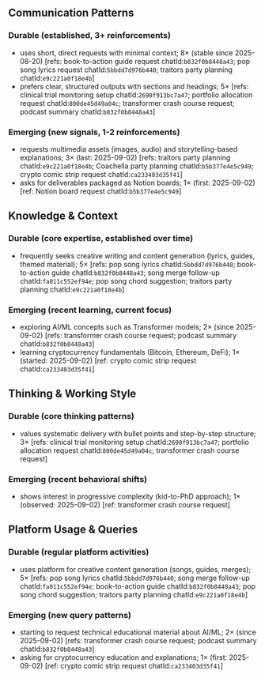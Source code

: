 ## Communication Patterns
### Durable (established, 3+ reinforcements)
- uses short, direct requests with minimal context; 8× (stable since 2025-08-20) [refs: book-to-action guide request chatId:`b832f0b8448a43`; pop song lyrics request chatId:`5bbdd7d976b440`; traitors party planning chatId:`e9c221a0f18e4b`]
- prefers clear, structured outputs with sections and headings; 5× [refs: clinical trial monitoring setup chatId:`2690f913bc7a47`; portfolio allocation request chatId:`800de45d49a04c`; transformer crash course request; podcast summary chatId:`b832f0b8448a43`]

### Emerging (new signals, 1-2 reinforcements)
- requests multimedia assets (images, audio) and storytelling-based explanations; 3× (last: 2025-09-02) [refs: traitors party planning chatId:`e9c221a0f18e4b`; Coachella party planning chatId:`b5b377e4e5c949`; crypto comic strip request chatId:`ca233403d35f41`]
- asks for deliverables packaged as Notion boards; 1× (first: 2025-09-02) [ref: Notion board request chatId:`b5b377e4e5c949`]

## Knowledge & Context
### Durable (core expertise, established over time)
- frequently seeks creative writing and content generation (lyrics, guides, themed material); 5× [refs: pop song lyrics chatId:`5bbdd7d976b440`; book-to-action guide chatId:`b832f0b8448a43`; song merge follow-up chatId:`fa011c552ef94e`; pop song chord suggestion; traitors party planning chatId:`e9c221a0f18e4b`]

### Emerging (recent learning, current focus)
- exploring AI/ML concepts such as Transformer models; 2× (since 2025-09-02) [refs: transformer crash course request; podcast summary chatId:`b832f0b8448a43`]
- learning cryptocurrency fundamentals (Bitcoin, Ethereum, DeFi); 1× (started: 2025-09-02) [ref: crypto comic strip request chatId:`ca233403d35f41`]

## Thinking & Working Style
### Durable (core thinking patterns)
- values systematic delivery with bullet points and step-by-step structure; 3× [refs: clinical trial monitoring setup chatId:`2690f913bc7a47`; portfolio allocation request chatId:`800de45d49a04c`; transformer crash course request]

### Emerging (recent behavioral shifts)
- shows interest in progressive complexity (kid-to-PhD approach); 1× (observed: 2025-09-02) [ref: transformer crash course request]

## Platform Usage & Queries
### Durable (regular platform activities)
- uses platform for creative content generation (songs, guides, merges); 5× [refs: pop song lyrics chatId:`5bbdd7d976b440`; song merge follow-up chatId:`fa011c552ef94e`; book-to-action guide chatId:`b832f0b8448a43`; pop song chord suggestion; traitors party planning chatId:`e9c221a0f18e4b`]

### Emerging (new query patterns)
- starting to request technical educational material about AI/ML; 2× (since 2025-09-02) [refs: transformer crash course request; podcast summary chatId:`b832f0b8448a43`]
- asking for cryptocurrency education and explanations; 1× (first: 2025-09-02) [ref: crypto comic strip request chatId:`ca233403d35f41`]